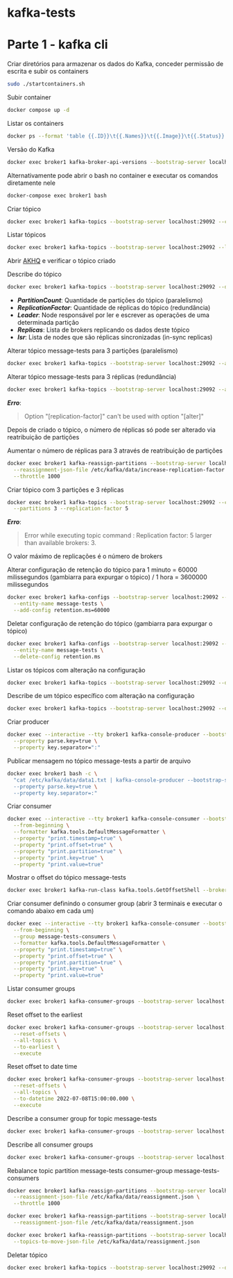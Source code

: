 # kafka-tests

# Parte 1 - kafka cli #


Criar diretórios para armazenar os dados do Kafka, conceder permissão de escrita e subir os containers
```bash
sudo ./startcontainers.sh
```

Subir container
```bash
docker compose up -d
```

Listar os containers
```bash
docker ps --format 'table {{.ID}}\t{{.Names}}\t{{.Image}}\t{{.Status}}'
```

Versão do Kafka
```bash
docker exec broker1 kafka-broker-api-versions --bootstrap-server localhost:9092 --version
```

Alternativamente pode abrir o bash no container e executar os comandos diretamente nele
```bash
docker-compose exec broker1 bash
```

Criar tópico
```bash
docker exec broker1 kafka-topics --bootstrap-server localhost:29092 --create --topic message-tests
```

Listar tópicos
```bash
docker exec broker1 kafka-topics --bootstrap-server localhost:29092 --list
```

Abrir [AKHQ][akhq] e verificar o tópico criado 

Describe do tópico
```bash
docker exec broker1 kafka-topics --bootstrap-server localhost:29092 --describe --topic message-tests
```
- ***PartitionCount***: Quantidade de partições do tópico (paralelismo)
- ***ReplicationFactor***: Quantidade de réplicas do tópico (redundância)
- ***Leader***: Node responsável por ler e escrever as operações de uma determinada partição
- ***Replicas***: Lista de brokers replicando os dados deste tópico
- ***Isr***: Lista de nodes que são réplicas sincronizadas (in-sync replicas)

Alterar tópico message-tests para 3 partições (paralelismo)
```bash
docker exec broker1 kafka-topics --bootstrap-server localhost:29092 --alter --topic message-tests --partitions=3
```

Alterar tópico message-tests para 3 réplicas (redundância)
```bash
docker exec broker1 kafka-topics --bootstrap-server localhost:29092 --alter --topic message-tests --partitions=3 --replication-factor=3
```
***Erro***: 
> Option "[replication-factor]" can't be used with option "[alter]"

Depois de criado o tópico, o número de réplicas só pode ser alterado via reatribuição de partições

Aumentar o número de réplicas para 3 através de reatribuição de partições
```bash
docker exec broker1 kafka-reassign-partitions --bootstrap-server localhost:29092 --execute \
  --reassignment-json-file /etc/kafka/data/increase-replication-factor.json \
  --throttle 1000
``` 

Criar tópico com 3 partições e 3 réplicas
```bash
docker exec broker1 kafka-topics --bootstrap-server localhost:29092 --create --topic redundancy-tests3 \
  --partitions 3 --replication-factor 5
```
***Erro***:
> Error while executing topic command : Replication factor: 5 larger than available brokers: 3.

O valor máximo de replicações é o número de brokers


Alterar configuração de retenção do tópico para 1 minuto = 60000 milissegundos (gambiarra para expurgar o tópico) / 1 hora = 3600000 milissegundos
```bash
docker exec broker1 kafka-configs --bootstrap-server localhost:29092 --alter --entity-type topics \
  --entity-name message-tests \
  --add-config retention.ms=60000
```

Deletar configuração de retenção do tópico (gambiarra para expurgar o tópico)
```bash
docker exec broker1 kafka-configs --bootstrap-server localhost:29092 --alter --entity-type topics \
  --entity-name message-tests \
  --delete-config retention.ms
```

Listar os tópicos com alteração na configuração
```bash
docker exec broker1 kafka-topics --bootstrap-server localhost:29092 --describe --topics-with-overrides
```

Describe de um tópico específico com alteração na configuração
```bash
docker exec broker1 kafka-topics --bootstrap-server localhost:29092 --describe --entity-type topics --entity-name message-tests
```

Criar producer
```bash
docker exec --interactive --tty broker1 kafka-console-producer --bootstrap-server localhost:29092 --topic message-tests \
  --property parse.key=true \
  --property key.separator=":"
``` 

Publicar mensagem no tópico message-tests a partir de arquivo
```bash
docker exec broker1 bash -c \
  "cat /etc/kafka/data/data1.txt | kafka-console-producer --bootstrap-server localhost:29092 --topic message-tests \
  --property parse.key=true \
  --property key.separator=:"
```

Criar consumer
```bash
docker exec --interactive --tty broker1 kafka-console-consumer --bootstrap-server localhost:29092 --topic message-tests \
  --from-beginning \
  --formatter kafka.tools.DefaultMessageFormatter \
  --property "print.timestamp=true" \
  --property "print.offset=true" \
  --property "print.partition=true" \
  --property "print.key=true" \
  --property "print.value=true"
```

Mostrar o offset do tópico message-tests
```bash
docker exec broker1 kafka-run-class kafka.tools.GetOffsetShell --broker-list localhost:29092 --topic message-tests
```

Criar consumer definindo o consumer group (abrir 3 terminais e executar o comando abaixo em cada um)
```bash
docker exec --interactive --tty broker1 kafka-console-consumer --bootstrap-server localhost:29092 --topic message-tests \
  --from-beginning \
  --group message-tests-consumers \
  --formatter kafka.tools.DefaultMessageFormatter \
  --property "print.timestamp=true" \
  --property "print.offset=true" \
  --property "print.partition=true" \
  --property "print.key=true" \
  --property "print.value=true"
```

Listar consumer groups
```bash
docker exec broker1 kafka-consumer-groups --bootstrap-server localhost:29092 --list
```

Reset offset to the earliest
```bash
docker exec broker1 kafka-consumer-groups --bootstrap-server localhost:29092 --group message-tests-consumers \
  --reset-offsets \
  --all-topics \
  --to-earliest \
  --execute
```

Reset offset to date time
```bash
docker exec broker1 kafka-consumer-groups --bootstrap-server localhost:29092 --group message-tests-consumers \
  --reset-offsets \
  --all-topics \
  --to-datetime 2022-07-08T15:00:00.000 \
  --execute
```

Describe a consumer group for topic message-tests
```bash
docker exec broker1 kafka-consumer-groups --bootstrap-server localhost:29092 --describe --group message-tests-consumers
```

Describe all consumer groups
```bash
docker exec broker1 kafka-consumer-groups --bootstrap-server localhost:29092 --describe --all-groups
```

Rebalance topic partition message-tests consumer-group message-tests-consumers
```bash
docker exec broker1 kafka-reassign-partitions --bootstrap-server localhost:29092 --execute \
  --reassignment-json-file /etc/kafka/data/reassignment.json \
  --throttle 1000
``` 

```bash
docker exec broker1 kafka-reassign-partitions --bootstrap-server localhost:29092 --verify \
  --reassignment-json-file /etc/kafka/data/reassignment.json
```
```bash
docker exec broker1 kafka-reassign-partitions --bootstrap-server localhost:29092 --broker-list 29092, 29093, 29094 --generate \
  --topics-to-move-json-file /etc/kafka/data/reassignment.json
```

Deletar tópico
```bash
docker exec broker1 kafka-topics --bootstrap-server localhost:29092 --delete --topic message-tests
```

[//]: # (These are reference links used in the body of this note and get stripped out when the markdown processor does its job. 
There is no need to format nicely because it shouldn't be seen. Thanks SO - http://stackoverflow.com/questions/4823468/store-comments-in-markdown-syntax)
[akhq]: <http://localhost:8080>
